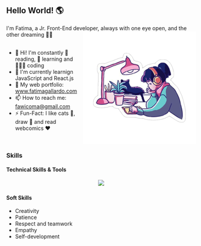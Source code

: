 ## Hello World! 🌎
<div>
I'm Fatima, a Jr. Front-End developer, always with one eye open, and the other dreaming 🚀✨
<img src="./study.png" align="right" width="300"/>
</div>
<br>
<div>
<ul>
<li> 🌱 Hi! I'm constantly 📖 reading, 🧠 learning and 👩🏻‍💻 coding </li>
<li> 🔭 I'm currently learnign JavaScript and React.js </li>
<li> 💼 My web portfolio: <a href="https://porfolio-website-gules.vercel.app">www.fatimagallardo.com</a> </li>
<li> 📫 How to reach me: <a href="https://github.com/FatimaGR">fawicoma@gmail.com</a> </li>
<li> ⚡ Fun-Fact: I like cats 🐾, draw 🎨 and read webcomics ♥️ </li>
</ul>
</div>
<br>

### Skills
#### Technical Skills & Tools
<div align="center">
<a href="https://skillicons.dev">
<img src="https://skillicons.dev/icons?i=js,html,css,react,typescript,sass,emotion,postgresql,python,git,github,figma"/>
</a>
</div>

#### Soft Skills
- Creativity
- Patience
- Respect and teamwork
- Empathy
- Self-development

